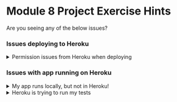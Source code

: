 # Module 8 Project Exercise Hints

Are you seeing any of the below issues?

### Issues deploying to Heroku

<details markdown="1">
<summary markdown="1">
Permission issues from Heroku when deploying
</summary>

Before you can push images, you need to log in to the Heroku container registry, which you can either do through Docker using an appropriate API key:
```
echo $HEROKU_API_KEY | docker login --username $HEROKU_USER --password-stdin registry.heroku.com
```
or directly through the Heroku CLI - note that this second option relies on you having set an environment variable called _precisely_ HEROKU_API_KEY with a relevant key.
```
heroku container:login
```

</details>

### Issues with app running on Heroku


<details markdown="1">
<summary markdown="1">
My app runs locally, but not in Heroku!
</summary>

First off, check the logs that Heroku provides; you can access those either [through the CLI or through the Heroku website](https://devcenter.heroku.com/articles/logging#view-logs). Do they provide any hints? 

Common things to look for are:
* Issues installing or accessing packages & libraries; Heroku sometimes struggles with Python virtual environments. In this case, there's no need for us to use a virtual environment within an isolated container, so try swapping your `RUN poetry install` step for `RUN poetry config virtualenvs.create false --local && poetry install`
* The app starts, but Heroku doesn't recognise it; if this is the case it's worth checking whether it's running on the correct port. Have you switched to use the PORT environment variable that Heroku requires, or are you still running on 80/5000?
* The entrypoint command is otherwise failing to run correctly.
  * In this case, switching to use a separate script file for your entrypoint can be the best solution. Move your startup command to e.g. `entrypoint.sh` and then COPY it into your image and invoke it from your `ENTRYPOINT` (e.g. set the executable permissions with `RUN chmod +x ./entrypoint.sh` and then call it with `ENTRYPOINT ["./entrypoint.sh"]`)
</details>

<details markdown="1">
<summary markdown="1">
Heroku is trying to run my tests
</summary>

This is a common issue seen when using a provided action like [this one](https://github.com/marketplace/actions/deploy-to-heroku) - the reason is that the action does not take any explicit instructions for how to build your Docker image, and therefore doesn't choose any specific `target` stage. The easiest solution for this is to ensure the production stage is the final stage in your Dockerfile, as this will then be the default target for `docker build` commands, but alternatively a [heroku.yml](https://devcenter.heroku.com/articles/build-docker-images-heroku-yml#targeting-a-stage-from-a-multi-stage-build) can be used to specify the target stage.
</details>